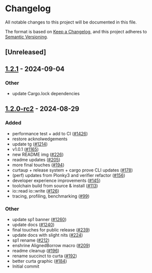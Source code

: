 # Changelog
All notable changes to this project will be documented in this file.

The format is based on [Keep a Changelog](https://keepachangelog.com/en/1.0.0/),
and this project adheres to [Semantic Versioning](https://semver.org/spec/v2.0.0.html).

## [Unreleased]

## [1.2.1](https://github.com/succinctlabs/sp1/compare/sp1-eval-v1.2.0...sp1-eval-v1.2.1) - 2024-09-04

### Other
- update Cargo.lock dependencies

## [1.2.0-rc2](https://github.com/succinctlabs/sp1/compare/sp1-eval-v1.2.0-rc1...sp1-eval-v1.2.0-rc2) - 2024-08-29

### Added
- performance test + add to CI ([#1426](https://github.com/succinctlabs/sp1/pull/1426))
- restore acknolwedgements
- update tg ([#1214](https://github.com/succinctlabs/sp1/pull/1214))
- v1.0.1 ([#1165](https://github.com/succinctlabs/sp1/pull/1165))
- new README img ([#226](https://github.com/succinctlabs/sp1/pull/226))
- readme updates ([#205](https://github.com/succinctlabs/sp1/pull/205))
- more final touches ([#194](https://github.com/succinctlabs/sp1/pull/194))
- curtaup + release system + cargo prove CLI updates ([#178](https://github.com/succinctlabs/sp1/pull/178))
- (perf) updates from Plonky3 and verifier refactor ([#156](https://github.com/succinctlabs/sp1/pull/156))
- developer experience improvements ([#145](https://github.com/succinctlabs/sp1/pull/145))
- toolchain build from source & install ([#113](https://github.com/succinctlabs/sp1/pull/113))
- io::read io::write ([#126](https://github.com/succinctlabs/sp1/pull/126))
- tracing, profiling, benchmarking ([#99](https://github.com/succinctlabs/sp1/pull/99))

### Other
- update sp1 banner ([#1260](https://github.com/succinctlabs/sp1/pull/1260))
- update docs ([#1240](https://github.com/succinctlabs/sp1/pull/1240))
- final touches for public release ([#239](https://github.com/succinctlabs/sp1/pull/239))
- update docs with slight nits ([#224](https://github.com/succinctlabs/sp1/pull/224))
- sp1 rename ([#212](https://github.com/succinctlabs/sp1/pull/212))
- enshrine AlignedBorrow macro ([#209](https://github.com/succinctlabs/sp1/pull/209))
- readme cleanup ([#196](https://github.com/succinctlabs/sp1/pull/196))
- rename succinct to curta ([#192](https://github.com/succinctlabs/sp1/pull/192))
- better curta graphic ([#184](https://github.com/succinctlabs/sp1/pull/184))
- Initial commit
